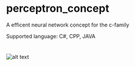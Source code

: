 # perceptron_concept
A efficent neural network concept for the c-family

Supported language: C#, CPP, JAVA


#
#
#










![alt text](https://user-images.githubusercontent.com/53048236/61723001-99813b00-ad6b-11e9-81ea-aaa683a98b4f.png)
